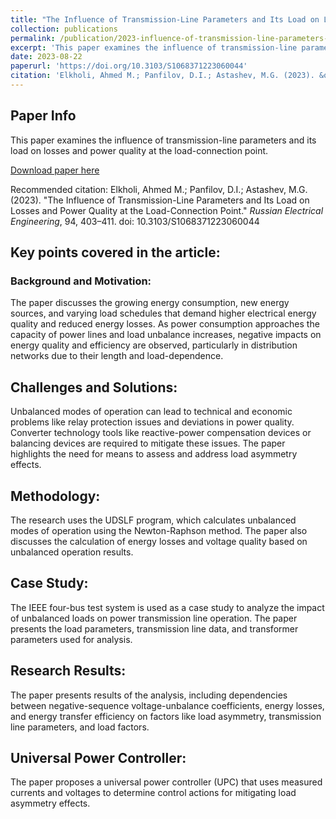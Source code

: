 ```yaml
---
title: "The Influence of Transmission-Line Parameters and Its Load on Losses and Power Quality at the Load-Connection Point"
collection: publications
permalink: /publication/2023-influence-of-transmission-line-parameters-and-load-on-losses-power-quality
excerpt: 'This paper examines the influence of transmission-line parameters and load on losses and power quality at the load-connection point.'
date: 2023-08-22
paperurl: 'https://doi.org/10.3103/S1068371223060044'
citation: 'Elkholi, Ahmed M.; Panfilov, D.I.; Astashev, M.G. (2023). &quot;The Influence of Transmission-Line Parameters and Its Load on Losses and Power Quality at the Load-Connection Point.&quot; <i>Russian Electrical Engineering</i>, 94, 403–411. doi: 10.3103/S1068371223060044'
---
```


## Paper Info

This paper examines the influence of transmission-line parameters and its load on losses and power quality at the load-connection point.

[Download paper here](https://doi.org/10.3103/S1068371223060044)

Recommended citation: Elkholi, Ahmed M.; Panfilov, D.I.; Astashev, M.G. (2023). "The Influence of Transmission-Line Parameters and Its Load on Losses and Power Quality at the Load-Connection Point." <i>Russian Electrical Engineering</i>, 94, 403–411. doi: 10.3103/S1068371223060044

## Key points covered in the article:

### Background and Motivation:

The paper discusses the growing energy consumption, new energy sources, and varying load schedules that demand higher electrical energy quality and reduced energy losses. As power consumption approaches the capacity of power lines and load unbalance increases, negative impacts on energy quality and efficiency are observed, particularly in distribution networks due to their length and load-dependence.

## Challenges and Solutions:

Unbalanced modes of operation can lead to technical and economic problems like relay protection issues and deviations in power quality. Converter technology tools like reactive-power compensation devices or balancing devices are required to mitigate these issues. The paper highlights the need for means to assess and address load asymmetry effects.

## Methodology:

The research uses the UDSLF program, which calculates unbalanced modes of operation using the Newton-Raphson method. The paper also discusses the calculation of energy losses and voltage quality based on unbalanced operation results.

## Case Study:

The IEEE four-bus test system is used as a case study to analyze the impact of unbalanced loads on power transmission line operation. The paper presents the load parameters, transmission line data, and transformer parameters used for analysis.

## Research Results:

The paper presents results of the analysis, including dependencies between negative-sequence voltage-unbalance coefficients, energy losses, and energy transfer efficiency on factors like load asymmetry, transmission line parameters, and load factors.

## Universal Power Controller:

The paper proposes a universal power controller (UPC) that uses measured currents and voltages to determine control actions for mitigating load asymmetry effects.
